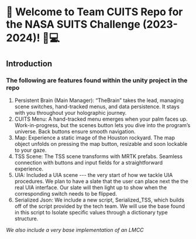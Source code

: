 # 🦁 Welcome to Team CUITS Repo for the NASA SUITS Challenge (2023-2024)! 🚀💻

## Introduction
### The following are features found within the unity project in the repo
1. Persistent Brain (Main Manager): “TheBrain” takes the lead, managing scene switches, hand-tracked menus, and data persistence. It stays with you throughout your holographic journey. 
2. CUITS Menu: A hand-tracked menu emerges when your palm faces up. Work-in-progress, but the scenes button lets you dive into the program’s universe. Back buttons ensure smooth navigation. 
3. Map: Experience a static image of the Houston rockyard. The map object unfolds on pressing the map button, resizable and soon lockable to your gaze. 
4. TSS Scene: The TSS scene transforms with MRTK prefabs. Seamless connection with buttons and input fields for a straightforward experience. 
5. UIA: Included a UIA scene --- the very start of how we tackle UIA procedures. We plan to have a slate that the user can place next the the real UIA interface. Our slate will then light up to show when the corresponding switch needs to be flipped. 
6. Serialized Json: We include a new script, Serialized_TSS, which builds off of the script provided by the tech team. We will use the base found in this script to
Isolate specific values through a dictionary type structure.

*We also include a very base implementation of an LMCC*
